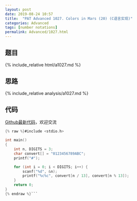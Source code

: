 ```yaml
---
layout: post
date: 2019-08-24 10:57
title:  "PAT Advanced 1027. Colors in Mars (20) (C语言实现)"
categories: Advanced
tags: [number notations]
permalink: Advanced/1027.html
---
```


## 题目

{% include_relative html/a1027.md %}

## 思路

{% include_relative analysis/a1027.md %}

## 代码

[Github最新代码](https://github.com/OliverLew/PAT/blob/master/PATAdvanced/1027.c)，欢迎交流

```c
{% raw %}#include <stdio.h>

int main()
{
	int n, DIGITS = 3;
	char convert[] = "0123456789ABC";
	printf("#");

	for (int i = 0; i < DIGITS; i++) {
		scanf("%d", &n);
		printf("%c%c", convert[n / 13], convert[n % 13]);
	}
	return 0;
}
{% endraw %}```